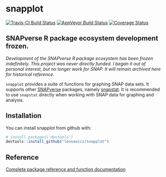 
<!-- README.md is generated from README.Rmd. Please edit that file -->
snapplot
========

[![Travis-CI Build Status](https://travis-ci.org/leonawicz/snapplot.svg?branch=master)](https://travis-ci.org/leonawicz/snapplot) [![AppVeyor Build Status](https://ci.appveyor.com/api/projects/status/github/leonawicz/snapplot?branch=master&svg=true)](https://ci.appveyor.com/project/leonawicz/snapplot) [![Coverage Status](https://img.shields.io/codecov/c/github/leonawicz/snapplot/master.svg)](https://codecov.io/github/leonawicz/snapplot?branch=master)

SNAPverse R package ecosystem development frozen.
-------------------------------------------------

*Development of the SNAPverse R package ecosystem has been frozen indefinitely. This project was never directly funded. I began it out of personal interest, but no longer work for SNAP. It will remain archived here for historical reference.*

`snapplot` provides a suite of functions for graphing SNAP data sets. It supports other [SNAPverse](https://leonawicz.github.io/snapverse/) packages, namely [snapstat](https://leonawicz.github.io/snapstat/). It is recommended to use `snapstat` directly when working with SNAP data for graphing and analysis.

Installation
------------

You can install snapplot from github with:

``` r
# install.packages('devtools')
devtools::install_github("leonawicz/snapplot")
```

Reference
---------

[Complete package reference and function documentation](https://leonawicz.github.io/snapplot/)
